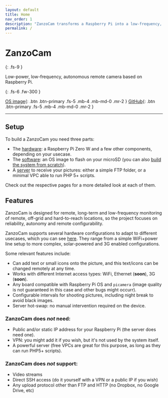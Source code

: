 ```yaml
---
layout: default
title: Home
nav_order: 1
description: "ZanzoCam transforms a Raspberry Pi into a low-frequency, autonomous camera."
permalink: /
---
```


# ZanzoCam
{: .fs-9 }

Low-power, low-frequency, autonomous remote camera based on Raspberry Pi.

{: .fs-6 .fw-300 }

[OS image](https://github.com/ZanSara/zanzocam/releases/latest/){: .btn .btn-primary .fs-5 .mb-4 .mb-md-0 .mr-2 } [GitHub](https://github.com/ZanSara/zanzocam){: .btn .btn-primary .fs-5 .mb-4 .mb-md-0 .mr-2 }

-----

## Setup

To build a ZanzoCam you need three parts:

 - The [hardware](hardware-setup): a Raspberry Pi Zero W and a few other components, depending on your usecase.
 - The [software](software-setup#raspberry): an OS image to flash on your microSD (you can also [build the system from scratch](image-creation)).
 - A [server](software-setup#server) to receive your pictures: either a simple FTP folder, or a minimal VPC able to run PHP 5+ scripts.

Check out the respective pages for a more detailed look at each of them.

## Features

ZanzoCam is designed for remote, long-term and low-frequency monitoring of remote, off-grid and hard-to-reach locations, so the project focuses on reliability, autonomy and remote configurability.

ZanzoCam supports several hardware configurations to adapt to different usecases, which you can see [here](hardware-setup). They range from a simple WiFi+power line setup to more complex, solar-powered and 3G enabled configurations.

Some relevant features include:

- Can add text or small icons onto the picture, and this text/icons can be changed remotely at any time.
- Works with different Internet access types: WiFi, Ethernet (**soon**), 3G (**soon**).
- Any board compatible with Raspberry Pi OS and `picamera` (image quality is not guaranteed in this case and other bugs might occurr).
- Configurable intervals for shooting pictures, including night break to avoid black images.
- Server hot-swap: no manual intervention required on the device.

### ZanzoCam does *not* need:

- Public and/or static IP address for your Raspberry Pi (the server does need one).
- VPN: you might add it if you wish, but it's not used by the system itself.
- A powerful server (free VPCs are great for this purpose, as long as they can run PHP5+ scripts).

### ZanzoCam does *not* support:

- Video streams
- Direct SSH access (do it yourself with a VPN or a public IP if you wish)
- Any upload protocol other than FTP and HTTP (no Dropbox, no Google Drive, etc)

